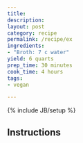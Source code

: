 ```yaml
---
title: 
description: 
layout: post
category: recipe
permalink: /recipe/ex
ingredients:
- "Broth: 7 c water"
yield: 6 quarts
prep_time: 30 minutes
cook_time: 4 hours
tags:
- vegan

---
```


{% include JB/setup %}

## Instructions

